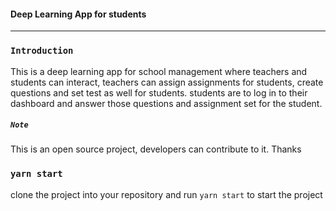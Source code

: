 ####  Deep Learning App for students
****

### `Introduction`
This is a deep learning app for school management
where teachers and students can interact,
teachers can assign assignments for students,
create questions and set test as well for students.
students are to log in to their dashboard and 
answer those questions and assignment set for the
student.

##### *`Note`*
This is an open source project, developers 
can contribute to it.
Thanks



### `yarn start`

clone the project into your repository and run 
`yarn start` to start the project

